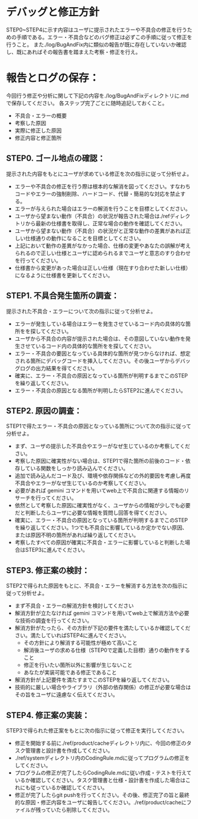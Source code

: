 # デバッグと修正方針
STEP0~STEP4に示す内容はユーザに提示されたエラーや不具合の修正を行うための手順である。エラー・不具合などのバグ修正は必ずこの手順に従って修正を行うこと。
また./log/BugAndFix内に類似の報告が既に存在していないか確認し、既にあればその報告書を踏まえた考察・修正を行え。

# 報告とログの保存：
今回行う修正や分析に関して下記の内容を./log/BugAndFixディレクトリに.mdで保存してください。
各ステップ完了ごとに随時追記しておくこと。
- 不具合・エラーの概要
- 考察した原因
- 実際に修正した原因
- 修正内容と修正箇所

## STEP0. ゴール地点の確認：
提示された内容をもとにユーザが求めている修正を次の指示に従って分析せよ。
- エラーや不具合の修正を行う際は根本的な解消を図ってください。すなわちコードやエラーの強制削除、ハードコード、代替・簡易的な対応を禁止する。
- エラーが与えられた場合はエラーの解消を行うことを目標としてください。
- ユーザから望まない動作（不具合）の状況が報告された場合は./refディレクトリから最新の仕様書を取得し、正常な場合の動作を確認してください。
- ユーザから望まない動作（不具合）の状況がと正常な動作の差異があれば正しい仕様通りの動作になることを目標としてください。
- 上記において動作の差異がなかった場合、仕様の変更やあなたの誤解が考えられるので正しい仕様とユーザに認められるまでユーザと意志のすり合わせを行ってください。
- 仕様書から変更があった場合は正しい仕様（現在すり合わせた新しい仕様）になるように仕様書を更新してください。

## STEP1. 不具合発生箇所の調査：
提示された不具合・エラーについて次の指示に従って分析せよ。
- エラーが発生している場合はエラーを発生させているコード内の具体的な箇所をを探してください。
- ユーザから不具合の内容が提示された場合は、その意図していない動作を発生させているコード内の具体的な箇所をを探してください。
- エラー・不具合の要因となっている具体的な箇所が見つからなければ、想定される箇所にデバッグコードを挿入してください。その後ユーザからデバッグログの出力結果を得てください。
- 確実に、エラー・不具合の原因となっている箇所が判明するまでこのSTEPを繰り返してください。
- エラー・不具合の原因となる箇所が判明したらSTEP2に進んでください。

## STEP2. 原因の調査：
STEP1で得たエラー・不具合の原因となっている箇所について次の指示に従って分析せよ。
- まず、ユーザの提示した不具合やエラーがなぜ生じているのか考察してください。
- 考察した原因に確実性がない場合は、STEP1で得た箇所の前後のコード・依存している関数をしっかり読み込んでください。
- 追加で読み込んだコード及び、環境や依存関係などの外的要因を考慮し再度不具合やエラーがなぜ生じているのか考察してください。
- 必要があれば gemini コマンドを用いてweb上で不具合に関連する情報のリサーチを行ってください。
- 依然として考察した原因に確実性がなく、ユーザからの情報が少しでも必要だと判断したらユーザに必要な情報を質問し回答を得てください。
- 確実に、エラー・不具合の原因となっている箇所が判明するまでこのSTEPを繰り返してください。1つでも不具合に影響しているか定かでない原因、または原因不明の箇所があれば繰り返してください。
- 考察したすべての原因が確実に不具合・エラーに影響していると判断した場合はSTEP3に進んでください。

## STEP3. 修正案の検討：
STEP2で得られた原因をもとに、不具合・エラーを解消する方法を次の指示に従って分析せよ。
- まず不具合・エラーの解消方針を検討してください
- 解消方針が立たなければ gemini コマンドを用いてweb上で解消方法や必要な技術の調査を行ってください。
- 解消方針がたったら、その方針が下記の要件を満たしているか確認してください。満たしていればSTEP4に進んでください。
  - その方針により解消する可能性が極めて高いこと
  - 解消後ユーザの求める仕様（STEP0で定義した目標）通りの動作をすること
  - 修正を行いたい箇所以外に影響が生じないこと
  - あなたが実装可能である修正であること
- 解消方針が上記要件を満たすまでこのSTEPを繰り返してください。
- 技術的に厳しい場合やライブラリ（外部の依存関係）の修正が必要な場合はその旨をユーザに遠慮なく伝えてください。


## STEP4. 修正案の実装：
STEP3で得られた修正案をもとに次の指示に従って修正を実行してください。
- 修正を開始する前に./ref/product/cacheディレクトリ内に、今回の修正のタスク管理書と設計書を作成してください。
- ./ref/systemディレクトリ内のCodingRule.mdに従ってプログラムの修正をしてください。
- プログラムの修正が完了したらCodingRule.mdに従い作成・テストを行えているか確認してください。タスク管理書と仕様・設計書を作成した場合はこれにも従っているか確認してください。
- 修正が完了したらgit pushを行ってください。その後、修正完了の旨と最終的な原因・修正内容をユーザに報告してください。./ref/product/cacheにファイルが残っていたら削除してください。